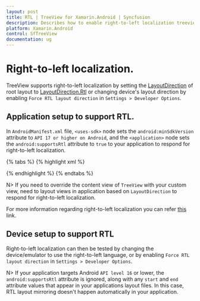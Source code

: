 ```yaml
---
layout: post
title: RTL | TreeView for Xamarin.Android | Syncfusion
description: Describes how to enable right-to-left localization treeview.
platform: Xamarin.Android
control: SfTreeView
documentation: ug
---
```


# Right-to-left localization.

 TreeView supports right-to-left localization by setting the [LayoutDirection](https://developer.xamarin.com/api/type/Android.Views.LayoutDirection/) of root layout to [LayoutDirection.Rtl](https://developer.xamarin.com/api/field/Android.Views.LayoutDirection.Rtl/) or changing device's layout direction by enabling `Force RTL layout direction` in `Settings > Developer Options`.


## Application setup to support RTL.

In `AndroidManifest.xml` file, `<uses-sdk>` node sets the `android:minSdkVersion` attribute to `API 17 or higher on Android`, and the `<application>` node sets the `android:supportsRtl` attribute to `true` to your application to respond for right-to-left localization.

{% tabs %}
{% highlight xml %}

<?xml version="1.0" encoding="utf-8"?>
<manifest xmlns:android="http://schemas.android.com/apk/res/android" android:versionCode="1" android:versionName="1.0" package="com.companyname.RTLTreeView">
    <uses-sdk android:minSdkVersion="17" />
    <application android:label="RTLTreeView.Android" android:supportsRtl="true"></application>
</manifest>

{% endhighlight %}
{% endtabs %}

N> If you need to override the content view of `TreeView` with your custom view, need to layout views in application based on `LayoutDirection` to respond for right-to-left localization.

For more information regarding right-to-left localization you can refer [this](https://developer.android.com/training/basics/supporting-devices/languages#MirroringAddResources) link.

## Device setup to support RTL

Right-to-left localization can then be tested by changing the device/emulator to use the right-to-left language, or by enabling `Force RTL layout direction` in `Settings > Developer Options`.

N> If your application targets Android `API level 16` or lower, the `android:supportsRtl` attribute is ignored, along with any `start` and `end` attribute values that appear in your applications layout files. In this case, RTL layout mirroring doesn't happen automatically in your application.